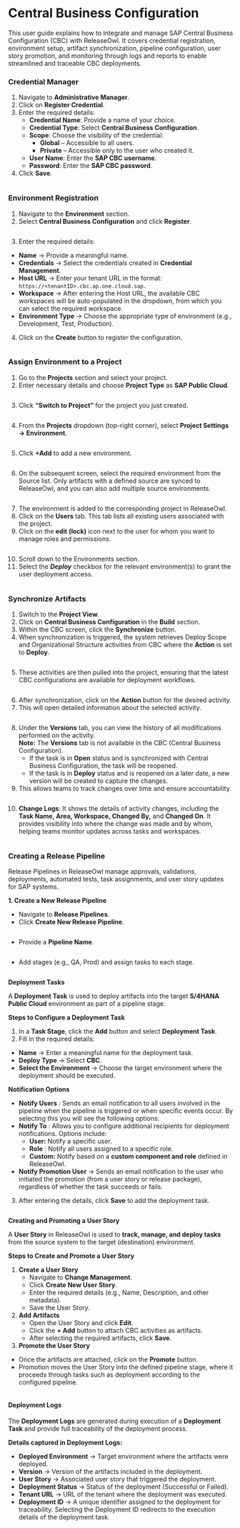 # Central Business Configuration

This user guide explains how to integrate and manage SAP Central Business Configuration (CBC) with ReleaseOwl. It covers credential registration, environment setup, artifact synchronization, pipeline configuration, user story promotion, and monitoring through logs and reports to enable streamlined and traceable CBC deployments.

### **Credential Manager** <a href="#credential-manager" id="credential-manager"></a>

1. Navigate to **Administrative Manager**.
2. Click on **Register Credential**.
3. Enter the required details:
   * **Credential Name**: Provide a name of your choice.
   * **Credential Type**: Select **Central Business Configuration**.
   * **Scope**: Choose the visibility of the credential:
     * **Global** – Accessible to all users.
     * **Private** – Accessible only to the user who created it.
   * **User Name**: Enter the **SAP CBC username**.
   * **Password**: Enter the **SAP CBC  password**.
4. Click **Save**.

<figure><img src="../.gitbook/assets/image (18).png" alt=""><figcaption></figcaption></figure>

### **Environment Registration** <a href="#environment-registration" id="environment-registration"></a>

1. Navigate to the **Environment** section.
2. Select **Central Business Configuration** and click **Register**.

<figure><img src="../.gitbook/assets/image (1) (1).png" alt=""><figcaption></figcaption></figure>

3. Enter the required details:

* **Name** → Provide a meaningful name.
* **Credentials** → Select the credentials created in **Credential Management**.
* **Host URL** → Enter your tenant URL in the format: `https://<tenantID>.cbc.ap.one.cloud.sap.`
* **Workspace** → After entering the Host URL, the available CBC workspaces will be auto-populated in the dropdown, from which you can select the required workspace.
* **Environment Type** → Choose the appropriate type of environment (e.g., Development, Test, Production).

4. Click on the **Create** button to register the configuration.

<figure><img src="../.gitbook/assets/image (2) (1).png" alt=""><figcaption></figcaption></figure>

### **Assign Environment to a Project**

1. Go to the **Projects** section and select your project.
2. Enter necessary details and choose **Project Type** as **SAP Public Cloud**.

<figure><img src="../.gitbook/assets/image (3) (1).png" alt=""><figcaption></figcaption></figure>

3. Click **“Switch to Project”** for the project you just created.

<figure><img src="https://releaseowl.gitbook.io/releaseowl-docs/~gitbook/image?url=https%3A%2F%2F1890383800-files.gitbook.io%2F%7E%2Ffiles%2Fv0%2Fb%2Fgitbook-x-prod.appspot.com%2Fo%2Fspaces%252FDWyxe6hm5vqosFaByVgs%252Fuploads%252FoY3Qi0wCDH1IdOUqlqCM%252Fimage.png%3Falt%3Dmedia%26token%3D4a0c87d4-12f3-49cd-b4c6-dd80e8051c41&#x26;width=768&#x26;dpr=4&#x26;quality=100&#x26;sign=36fc4a&#x26;sv=2" alt=""><figcaption></figcaption></figure>

4. From the **Projects** dropdown (top-right corner), select **Project Settings → Environment**.

<figure><img src="https://releaseowl.gitbook.io/releaseowl-docs/~gitbook/image?url=https%3A%2F%2F1890383800-files.gitbook.io%2F%7E%2Ffiles%2Fv0%2Fb%2Fgitbook-x-prod.appspot.com%2Fo%2Fspaces%252FDWyxe6hm5vqosFaByVgs%252Fuploads%252FFRngNLa4zFflP57OEDkW%252Fimage.png%3Falt%3Dmedia%26token%3D7cb30c81-5048-4fd4-840b-1394ad9d2003&#x26;width=768&#x26;dpr=4&#x26;quality=100&#x26;sign=e25e5410&#x26;sv=2" alt=""><figcaption></figcaption></figure>

5. Click **+Add** to add a new environment.

<figure><img src="../.gitbook/assets/image (4) (1).png" alt=""><figcaption></figcaption></figure>

6. On the subsequent screen, select the required environment from the Source list. Only artifacts with a defined source are synced to ReleaseOwl, and you can also add multiple source environments.

<figure><img src="https://releaseowl.gitbook.io/releaseowl-docs/~gitbook/image?url=https%3A%2F%2F1890383800-files.gitbook.io%2F%7E%2Ffiles%2Fv0%2Fb%2Fgitbook-x-prod.appspot.com%2Fo%2Fspaces%252FDWyxe6hm5vqosFaByVgs%252Fuploads%252FiLZgyh0opkwImR2q0yzw%252Fimage.png%3Falt%3Dmedia%26token%3D97bb773c-438d-4a7a-aefd-805cb5853316&#x26;width=768&#x26;dpr=4&#x26;quality=100&#x26;sign=602ae35e&#x26;sv=2" alt=""><figcaption></figcaption></figure>

7. The environment is added to the corresponding project in ReleaseOwl.
8. Click on the **Users** tab. This tab lists all existing users associated with the project.
9. Click on the **edit (lock)** icon next to the user for whom you want to manage roles and permissions.

<figure><img src="../.gitbook/assets/image (5) (1).png" alt=""><figcaption></figcaption></figure>

10. Scroll down to the Environments section.
11. Select the _**Deploy**_ checkbox for the relevant environment(s) to grant the user deployment access.

<figure><img src="https://releaseowl.gitbook.io/releaseowl-docs/~gitbook/image?url=https%3A%2F%2F1890383800-files.gitbook.io%2F%7E%2Ffiles%2Fv0%2Fb%2Fgitbook-x-prod.appspot.com%2Fo%2Fspaces%252FDWyxe6hm5vqosFaByVgs%252Fuploads%252F0cPCCoVERKPduu1KvXau%252Fimage.png%3Falt%3Dmedia%26token%3D01ab2d64-1f49-44a5-87c6-b2880a7956fa&#x26;width=768&#x26;dpr=4&#x26;quality=100&#x26;sign=a378ba3d&#x26;sv=2" alt=""><figcaption></figcaption></figure>

### **Synchronize Artifacts**

1. Switch to the **Project View**.
2. Click on **Central Business Configuration** in the **Build** section.
3. Within the CBC screen, click the **Synchronize** button.
4. When synchronization is triggered, the system retrieves Deploy Scope and Organizational Structure activities from CBC where the **Action** is set to **Deploy**.

<figure><img src="../.gitbook/assets/image (1561).png" alt=""><figcaption></figcaption></figure>

5. These activities are then pulled into the project, ensuring that the latest CBC configurations are available for deployment workflows.

<figure><img src="../.gitbook/assets/image (6) (1).png" alt=""><figcaption></figcaption></figure>

6. After synchronization, click on the **Action** button for the desired activity.
7. This will open detailed information about the selected activity.

<figure><img src="../.gitbook/assets/image (7) (1).png" alt=""><figcaption></figcaption></figure>

8. Under the **Versions** tab, you can view the history of all modifications performed on the activity.\
   **Note:** The **Versions** tab is not available in the CBC (Central Business Configuration).
   * If the task is in **Open** status and is synchronized with Central Business Configuration, the task will be reopened.
   * If the task is in **Deploy** status and is reopened on a later date, a new version will be created to capture the changes.
9. This allows teams to track changes over time and ensure accountability.

<figure><img src="../.gitbook/assets/image (8) (1).png" alt=""><figcaption></figcaption></figure>

10. **Change Logs**: It shows the details of activity changes, including the **Task Name, Area, Workspace, Changed By,** and **Changed On**. It provides visibility into where the change was made and by whom, helping teams monitor updates across tasks and workspaces.

<figure><img src="../.gitbook/assets/image (9) (1).png" alt=""><figcaption></figcaption></figure>

### **Creating a Release Pipeline**

Release Pipelines in ReleaseOwl manage approvals, validations, deployments, automated tests, task assignments, and user story updates for SAP systems.

**1. Create a New Release Pipeline**

* Navigate to **Release Pipelines**.
* Click **Create New Release Pipeline**.

<figure><img src="../.gitbook/assets/image (10) (1).png" alt=""><figcaption></figcaption></figure>

* Provide a **Pipeline Name**.

<figure><img src="../.gitbook/assets/image (11) (1).png" alt=""><figcaption></figcaption></figure>

* Add stages (e.g., QA, Prod) and assign tasks to each stage.

<figure><img src="../.gitbook/assets/image (12) (1).png" alt=""><figcaption></figcaption></figure>

**Deployment Tasks**

A **Deployment Task** is used to deploy artifacts into the target **S/4HANA Public Cloud** environment as part of a pipeline stage.

**Steps to Configure a Deployment Task**

1. In a **Task Stage**, click the **Add** button and select **Deployment Task**.
2. Fill in the required details:

* **Name** → Enter a meaningful name for the deployment task.
* **Deploy Type** → Select **CBC**.
* **Select the Environment** → Choose the target environment where the deployment should be executed.

**Notification Options**

* **Notify Users** : Sends an email notification to all users involved in the pipeline when the pipeline is triggered or when specific events occur. By selecting this you will see the following options:&#x20;
* **Notify To** : Allows you to configure additional recipients for deployment notifications. Options include:
  * **User:** Notify a specific user.
  * **Role** : Notify all users assigned to a specific role.
  * **Custom:** Notify based on a **custom component and role** defined in ReleaseOwl.
* **Notify Promotion User** → Sends an email notification to the user who initiated the promotion (from a user story or release package), regardless of whether the task succeeds or fails.

3. After entering the details, click **Save** to add the deployment task.

<figure><img src="https://releaseowl.gitbook.io/releaseowl-docs/~gitbook/image?url=https%3A%2F%2F1890383800-files.gitbook.io%2F%7E%2Ffiles%2Fv0%2Fb%2Fgitbook-x-prod.appspot.com%2Fo%2Fspaces%252FDWyxe6hm5vqosFaByVgs%252Fuploads%252FwonM23bT0N26ZFUfrLHz%252Fimage.png%3Falt%3Dmedia%26token%3D312a9a79-83e9-43d1-b558-76c0be6e1941&#x26;width=768&#x26;dpr=4&#x26;quality=100&#x26;sign=ee0157a8&#x26;sv=2" alt=""><figcaption></figcaption></figure>

**Creating and Promoting a User Story**

A **User Story** in ReleaseOwl is used to **track, manage, and deploy tasks** from the source system to the target (destination) environment.

**Steps to Create and Promote a User Story**

1. **Create a User Story**
   * Navigate to **Change Management**.
   * Click **Create New User Story**.
   * Enter the required details (e.g., Name, Description, and other metadata).
   * Save the User Story.
2. **Add Artifacts**
   * Open the User Story and click **Edit**.
   * Click the **+ Add** button to attach CBC activities as artifacts.
   * After selecting the required artifacts, click **Save**.
3. **Promote the User Story**

* Once the artifacts are attached, click on the **Promote** button.
* Promotion moves the User Story into the defined pipeline stage, where it proceeds through tasks such as deployment according to the configured pipeline.

<figure><img src="../.gitbook/assets/image (15) (1).png" alt=""><figcaption></figcaption></figure>

#### **Deployment Logs**

The **Deployment Logs** are generated during execution of a **Deployment Task** and provide full traceability of the deployment process.

**Details captured in Deployment Logs:**

* **Deployed Environment** → Target environment where the artifacts were deployed.
* **Version** → Version of the artifacts included in the deployment.
* **User Story** → Associated user story that triggered the deployment.
* **Deployment Status** → Status of the deployment (Successful or Failed).
* **Tenant URL** → URL of the tenant where the deployment was executed.
* **Deployment ID** → A unique identifier assigned to the deployment for traceability. Selecting the Deployment ID redirects to the execution details of the deployment task.&#x20;

<figure><img src="../.gitbook/assets/image (16) (1).png" alt=""><figcaption></figcaption></figure>

<figure><img src="../.gitbook/assets/image (1560).png" alt=""><figcaption></figcaption></figure>
